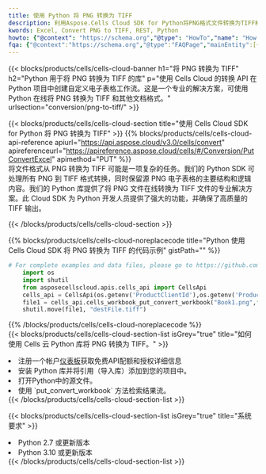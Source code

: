 ```yaml
---
title: 使用 Python 将 PNG 转换为 TIFF
description: 利用Aspose.Cells Cloud SDK for Python将PNG格式文件转换为TIFF格式文件。
kwords: Excel, Convert PNG to TIFF, REST, Python
howto: {"@context": "https://schema.org","@type": "HowTo","name": "How to convert PNG to TIFF using the Cells Cloud Python library.","description": "How to convert PNG to TIFF using the Cells Cloud Python library.","image": {"@type": "ImageObject"},"url": "/python/conversion/png-to-tiff/","step": [{ "@type": "HowToStep","name": "How to convert PNG to TIFF using the Cells Cloud Python library. step 1", "image": {"@type": "ImageObject",},"url": "/python/conversion/png-to-tiff/","text": "Register an account at <a href='https://dashboard.aspose.cloud/'>Dashboard</a> to get free API quota & authorization details",},{ "@type": "HowToStep","name": "How to convert PNG to TIFF using the Cells Cloud Python library. step 1", "image": {"@type": "ImageObject",},"url": "/python/conversion/png-to-tiff/","text": "Install Python library and add the reference (import the library) to your project.",},{ "@type": "HowToStep","name": "How to convert PNG to TIFF using the Cells Cloud Python library. step 1", "image": {"@type": "ImageObject",},"url": "/python/conversion/png-to-tiff/","text": "Open the source file in Python.",},{ "@type": "HowToStep","name": "How to convert PNG to TIFF using the Cells Cloud Python library. step 1", "image": {"@type": "ImageObject",},"url": "/python/conversion/png-to-tiff/","text": "Use the `put_convert_workbook` method to retrieve the resulting stream.",}, ],"supply": {"@type": "HowToSupply","name": "document"},"tool": [{"@type": "HowToTool","name": "PyCharm, Visual Studio Code, Sublime, Eclipse"},{"@type": "HowToTool","name": "Aspose Cells"}],"totalTime": "PT6M"}
fqa: {"@context":"https://schema.org","@type":"FAQPage","mainEntity":[{"@type":"Question","name":"Why convert file formats in C# using REST API?","acceptedAnswer":{"@type":"Answer","text":"Documents are encoded in many ways, and some files may be incompatible with the software you use. To open and read such files, just convert them to appropriate file formats.<br/><ol><li>Install .NET SDK and add the reference (import the library) to your project.</li><li>Open the source file in C# using REST API.</li><li>Call the PutConvertWorkbookRequest() method, passing an output filename with required extension.</li><li>Get the result of conversion as a separate file.</li></ol>"}},{"@type":"Question","name":"What file formats can I convert with your C# library?","acceptedAnswer":{"@type":"Answer","text":"We support a variety of file formats for conversion using .NET library, including XLSX, Excel, xls , PDF, CSV, HTML, Markdown, XML, PNG, JPG, TIFF, Json, TXT and many more."}},{"@type":"Question","name":"What is the maximum allowed file size for conversion using this .NET library?","acceptedAnswer":{"@type":"Answer","text":"There are no file size limits for format conversions using .NET library."}}]}
---
```

{{< blocks/products/cells/cells-cloud-banner h1="将 PNG 转换为 TIFF" h2="Python 用于将 PNG 转换为 TIFF 的库" p="使用 Cells Cloud 的转换 API 在 Python 项目中创建自定义电子表格工作流。这是一个专业的解决方案，可使用 Python 在线将 PNG 转换为 TIFF 和其他文档格式。" urlsection="conversion/png-to-tiff/" >}}

{{< blocks/products/cells/cells-cloud-section title="使用 Cells Cloud SDK for Python 将 PNG 转换为 TIFF" >}}
{{% blocks/products/cells/cells-cloud-api-reference apiurl="https://api.aspose.cloud/v3.0/cells/convert" apireferenceurl="https://apireference.aspose.cloud/cells/#/Conversion/PutConvertExcel" apimethod="PUT" %}}
<br/>
将文件格式从 PNG 转换为 TIFF 可能是一项复杂的任务。我们的 Python SDK 可处理所有 PNG 到 TIFF 格式转换，同时保留源 PNG 电子表格的主要结构和逻辑内容。我们的 Python 库提供了将 PNG 文件在线转换为 TIFF 文件的专业解决方案。此 Cloud SDK 为 Python 开发人员提供了强大的功能，并确保了高质量的 TIFF 输出。

{{< /blocks/products/cells/cells-cloud-section >}}

{{% blocks/products/cells/cells-cloud-noreplacecode title="Python 使用 Cells Cloud SDK 将 PNG 转换为 TIFF 的代码示例" gistPath="" %}}
 
```python
# For complete examples and data files, please go to https://github.com/aspose-cells-cloud/aspose-cells-cloud-python/
    import os
    import shutil
    from asposecellscloud.apis.cells_api import CellsApi
    cells_api = CellsApi(os.getenv('ProductClientId'),os.getenv('ProductClientSecret'))
    file1 = cells_api.cells_workbook_put_convert_workbook("Book1.png",format="tiff")
    shutil.move(file1, "destFile.tiff")     
```
 
{{% /blocks/products/cells/cells-cloud-noreplacecode %}}
<br/>
{{< blocks/products/cells/cells-cloud-section-list isGrey="true" title="如何使用 Cells 云 Python 库将 PNG 转换为 TIFF。" >}}
<li>注册一个帐户<a href="https://dashboard.aspose.cloud/">仪表板</a>获取免费API配额和授权详细信息</li>
<li>安装 Python 库并将引用（导入库）添加到您的项目中。</li>
<li>打开Python中的源文件。</li>
<li>使用 `put_convert_workbook` 方法检索结果流。</li>
{{< /blocks/products/cells/cells-cloud-section-list >}}

{{< blocks/products/cells/cells-cloud-section-list isGrey="true" title="系统要求" >}}
<li>Python 2.7 或更新版本</li>
<li>Python 3.10 或更新版本</li>
{{< /blocks/products/cells/cells-cloud-section-list >}}
